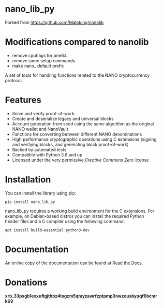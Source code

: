 nano_lib_py
=======

Forked from https://github.com/Matoking/nanolib

Modifications compared to nanolib
========
- remove cpuflags for arm64
- remove some setup commands
- make nano_ default prefix

A set of tools for handling functions related to the NANO cryptocurrency protocol.

Features
========
* Solve and verify proof-of-work
* Create and deserialize legacy and universal blocks
* Account generation from seed using the same algorithm as the original NANO wallet and NanoVault
* Functions for converting between different NANO denominations
* High performance cryptographic operations using C extensions (signing and verifying blocks, and generating block proof-of-work)
* Backed by automated tests
* Compatible with Python 3.6 and up
* Licensed under the very permissive *Creative Commons Zero* license

Installation
============

You can install the library using pip:

```
pip install nano_lib_py
```

nano_lib_py requires a working build environment for the C extensions. For example, on Debian-based distros you can install the required Python header files and a C compiler using the following command:

```
apt install build-essential python3-dev
```

Documentation
=============

An online copy of the documentation can be found at [Read the Docs](https://nanolib.readthedocs.io/en/latest/).

Donations
=========

**xrb_33psgb1exxuftgjthbz4tsgzm5qmyzawrfzptpmp3nwzousbypqf6bcmrk69**
